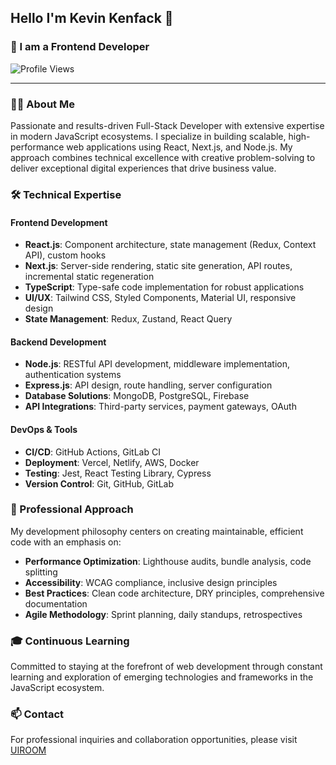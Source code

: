 ## Hello I'm Kevin Kenfack 👋

### 🌴 I am a Frontend Developer

![Profile Views](https://komarev.com/ghpvc/?username=kevinkenfack&label=Profile%20views&color=0e75b6&style=flat)

---

### 👨‍💻 About Me

Passionate and results-driven Full-Stack Developer with extensive expertise in modern JavaScript ecosystems. I specialize in building scalable, high-performance web applications using React, Next.js, and Node.js. My approach combines technical excellence with creative problem-solving to deliver exceptional digital experiences that drive business value.

### 🛠️ Technical Expertise

#### Frontend Development
- **React.js**: Component architecture, state management (Redux, Context API), custom hooks
- **Next.js**: Server-side rendering, static site generation, API routes, incremental static regeneration
- **TypeScript**: Type-safe code implementation for robust applications
- **UI/UX**: Tailwind CSS, Styled Components, Material UI, responsive design
- **State Management**: Redux, Zustand, React Query

#### Backend Development
- **Node.js**: RESTful API development, middleware implementation, authentication systems
- **Express.js**: API design, route handling, server configuration
- **Database Solutions**: MongoDB, PostgreSQL, Firebase
- **API Integrations**: Third-party services, payment gateways, OAuth

#### DevOps & Tools
- **CI/CD**: GitHub Actions, GitLab CI
- **Deployment**: Vercel, Netlify, AWS, Docker
- **Testing**: Jest, React Testing Library, Cypress
- **Version Control**: Git, GitHub, GitLab

### 💼 Professional Approach

My development philosophy centers on creating maintainable, efficient code with an emphasis on:

- **Performance Optimization**: Lighthouse audits, bundle analysis, code splitting
- **Accessibility**: WCAG compliance, inclusive design principles
- **Best Practices**: Clean code architecture, DRY principles, comprehensive documentation
- **Agile Methodology**: Sprint planning, daily standups, retrospectives

### 🎓 Continuous Learning

Committed to staying at the forefront of web development through constant learning and exploration of emerging technologies and frameworks in the JavaScript ecosystem.

### 📫 Contact

For professional inquiries and collaboration opportunities, please visit [UIROOM](https://uiroom.pro)
